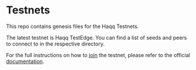 # Testnets

This repo contains genesis files for the Haqq Testnets.

The latest testnet is Haqq TestEdge. You can find a list of seeds and peers to connect to in the respective directory.

For the full instructions on how to [join](https://docs.haqq.network/testnet/join.html) the testnet, please refer to the official [documentation](https://docs.haqq.network).
